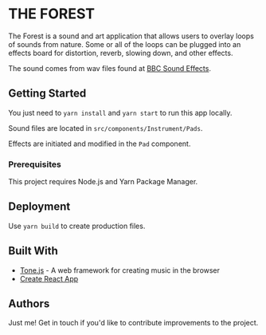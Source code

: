 # THE FOREST

The Forest is a sound and art application that allows users to overlay loops of sounds from nature. Some or all of the loops can be plugged into an effects board for distortion, reverb, slowing down, and other effects.

The sound comes from wav files found at [BBC Sound Effects](http://bbcsfx.acropolis.org.uk/).

## Getting Started

You just need to `yarn install` and `yarn start` to run this app locally.

Sound files are located in `src/components/Instrument/Pads`.

Effects are initiated and modified in the `Pad` component.

### Prerequisites

This project requires Node.js and Yarn Package Manager.

## Deployment

Use `yarn build` to create production files.

## Built With

* [Tone.js](https://tonejs.github.io/) - A web framework for creating music in the browser
* [Create React App](https://github.com/facebook/create-react-app)

## Authors

Just me! Get in touch if you'd like to contribute improvements to the project.


